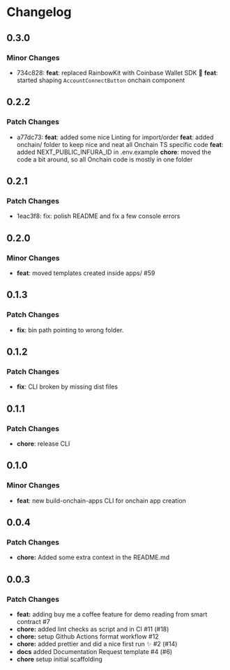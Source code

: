 # Changelog

## 0.3.0

### Minor Changes

- 734c828: **feat**: replaced RainbowKit with Coinbase Wallet SDK 💙
  **feat**: started shaping `AccountConnectButton` onchain component

## 0.2.2

### Patch Changes

- a77dc73: **feat**: added some nice Linting for import/order
  **feat**: added onchain/ folder to keep nice and neat all Onchain TS specific code
  **feat**: added NEXT_PUBLIC_INFURA_ID in .env.example
  **chore**: moved the code a bit around, so all Onchain code is mostly in one folder

## 0.2.1

### Patch Changes

- 1eac3f8: fix: polish README and fix a few console errors

## 0.2.0

### Minor Changes

- **feat**: moved templates created inside apps/ #59

## 0.1.3

### Patch Changes

- **fix**: bin path pointing to wrong folder.

## 0.1.2

### Patch Changes

- **fix**: CLI broken by missing dist files

## 0.1.1

### Patch Changes

- **chore**: release CLI

## 0.1.0

### Minor Changes

- **feat**: new build-onchain-apps CLI for onchain app creation

## 0.0.4

### Patch Changes

- **chore:** Added some extra context in the README.md

## 0.0.3

### Patch Changes

- **feat:** adding buy me a coffee feature for demo reading from smart contract #7
- **chore:** added lint checks as script and in CI #11 (#18)
- **chore:** setup Github Actions format workflow #12
- **chore:** added prettier and did a nice first run ✨ #2 (#14)
- **docs** added Documentation Request template #4 (#6)
- **chore** setup initial scaffolding
